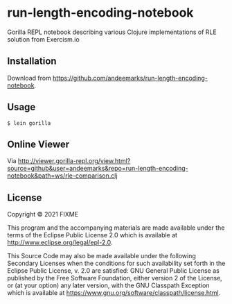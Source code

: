 # run-length-encoding-notebook

Gorilla REPL notebook describing various Clojure implementations of RLE solution from Exercism.io 
## Installation

Download from https://github.com/andeemarks/run-length-encoding-notebook.

## Usage

    $ lein gorilla

## Online Viewer

Via http://viewer.gorilla-repl.org/view.html?source=github&user=andeemarks&repo=run-length-encoding-notebook&path=ws/rle-comparison.clj

## License

Copyright © 2021 FIXME

This program and the accompanying materials are made available under the
terms of the Eclipse Public License 2.0 which is available at
http://www.eclipse.org/legal/epl-2.0.

This Source Code may also be made available under the following Secondary
Licenses when the conditions for such availability set forth in the Eclipse
Public License, v. 2.0 are satisfied: GNU General Public License as published by
the Free Software Foundation, either version 2 of the License, or (at your
option) any later version, with the GNU Classpath Exception which is available
at https://www.gnu.org/software/classpath/license.html.
